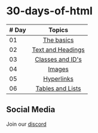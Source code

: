 # 30-days-of-html

| # Day |             Topics             |
| ----- | :----------------------------: |
| 01    | [The basics](https://github.com/SusgUY446/30-days-of-html/blob/main/day-1/README.md)|
| 02    | [Text and Headings](https://github.com/SusgUY446/30-days-of-html/blob/main/day-2/README.md)|
| 03    | [Classes and ID's](https://github.com/SusgUY446/30-days-of-html/blob/main/day-3/README.md) |
| 04    | [Images](https://github.com/SusgUY446/30-days-of-html/blob/main/day-4/README.md)|
| 05    | [Hyperlinks](https://github.com/SusgUY446/30-days-of-html/blob/main/day-5/README.md)|
| 06    | [Tables and Lists](https://github.com/SusgUY446/30-days-of-html/blob/main/day-6/README.md)



## Social Media

 Join our [discord](https://discord.gg/z4gBPkQ8BN)
